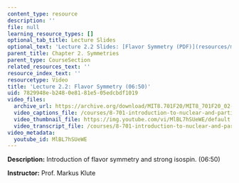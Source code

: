 ```yaml
---
content_type: resource
description: ''
file: null
learning_resource_types: []
optional_tab_title: Lecture Slides
optional_text: 'Lecture 2.2 Slides: [Flavor Symmetry (PDF)](resources/mit8_701f20_lec2-2)'
parent_title: Chapter 2. Symmetries
parent_type: CourseSection
related_resources_text: ''
resource_index_text: ''
resourcetype: Video
title: 'Lecture 2.2: Flavor Symmetry (06:50)'
uid: 7829948e-b248-0e81-81e5-05edcbdf1019
video_files:
  archive_url: https://archive.org/download/MIT8.701F20/MIT8_701F20_02-02_flavor_300k.mp4
  video_captions_file: /courses/8-701-introduction-to-nuclear-and-particle-physics-fall-2020/f8cd3ce120275f989c62e74791d45e32_MlBL7hSUeWE.vtt
  video_thumbnail_file: https://img.youtube.com/vi/MlBL7hSUeWE/default.jpg
  video_transcript_file: /courses/8-701-introduction-to-nuclear-and-particle-physics-fall-2020/d8c81316ddef80117be1ddc797d7791d_MlBL7hSUeWE.pdf
video_metadata:
  youtube_id: MlBL7hSUeWE
---
```


**Description:** Introduction of flavor symmetry and strong isospin. (06:50)

**Instructor:** Prof. Markus Klute